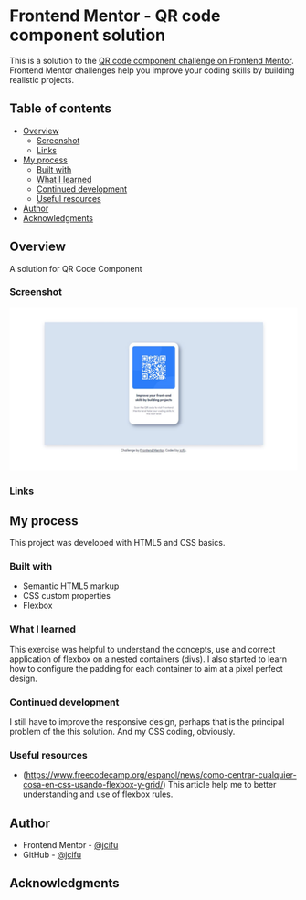 # Frontend Mentor - QR code component solution

This is a solution to the [QR code component challenge on Frontend Mentor](https://www.frontendmentor.io/challenges/qr-code-component-iux_sIO_H). Frontend Mentor challenges help you improve your coding skills by building realistic projects. 

## Table of contents

- [Overview](#overview)
  - [Screenshot](#screenshot)
  - [Links](#links)
- [My process](#my-process)
  - [Built with](#built-with)
  - [What I learned](#what-i-learned)
  - [Continued development](#continued-development)
  - [Useful resources](#useful-resources)
- [Author](#author)
- [Acknowledgments](#acknowledgments)

## Overview

A solution for QR Code Component 

### Screenshot

![](./screenshot.jpg)

### Links


## My process

This project was developed with HTML5 and CSS basics.

### Built with

- Semantic HTML5 markup
- CSS custom properties
- Flexbox


### What I learned

This exercise was helpful to understand the concepts, use and correct application of flexbox on a nested containers (divs). I also started to learn how to configure the padding for each container to aim at a pixel perfect design. 

### Continued development

I still have to improve the responsive design, perhaps that is the principal problem of the this solution. And my CSS coding, obviously.

### Useful resources
- (https://www.freecodecamp.org/espanol/news/como-centrar-cualquier-cosa-en-css-usando-flexbox-y-grid/)
This article help me to better understanding and use of flexbox rules.

## Author

- Frontend Mentor - [@jcifu](https://www.frontendmentor.io/profile/jcifu)
- GitHub - [@jcifu](https://github.com/jcifu/)


## Acknowledgments

